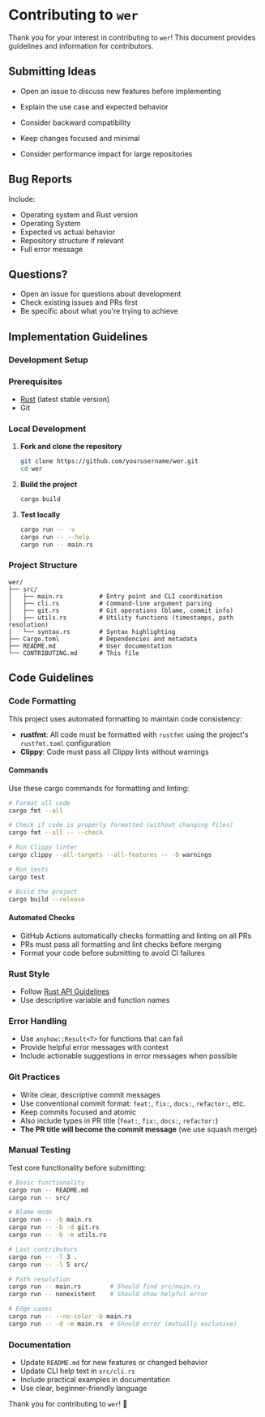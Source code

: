 # Contributing to `wer`

Thank you for your interest in contributing to `wer`! This document provides guidelines and information for contributors.

## Submitting Ideas

- Open an issue to discuss new features before implementing
- Explain the use case and expected behavior
- Consider backward compatibility

- Keep changes focused and minimal
- Consider performance impact for large repositories

## Bug Reports

Include:

- Operating system and Rust version
- Operating System
- Expected vs actual behavior
- Repository structure if relevant
- Full error message

## Questions?

- Open an issue for questions about development
- Check existing issues and PRs first
- Be specific about what you're trying to achieve

## Implementation Guidelines

### Development Setup

### Prerequisites

- [Rust](https://rustup.rs/) (latest stable version)
- Git

### Local Development

1. **Fork and clone the repository**

   ```bash
   git clone https://github.com/yourusername/wer.git
   cd wer
   ```

2. **Build the project**

   ```bash
   cargo build
   ```

3. **Test locally**

   ```bash
   cargo run -- -v
   cargo run -- --help
   cargo run -- main.rs
   ```

### Project Structure

```
wer/
├── src/
│   ├── main.rs          # Entry point and CLI coordination
│   ├── cli.rs           # Command-line argument parsing
│   ├── git.rs           # Git operations (blame, commit info)
│   ├── utils.rs         # Utility functions (timestamps, path resolution)
│   └── syntax.rs        # Syntax highlighting
├── Cargo.toml           # Dependencies and metadata
├── README.md            # User documentation
└── CONTRIBUTING.md      # This file
```

## Code Guidelines

### Code Formatting

This project uses automated formatting to maintain code consistency:

- **rustfmt**: All code must be formatted with `rustfmt` using the project's `rustfmt.toml` configuration
- **Clippy**: Code must pass all Clippy lints without warnings

#### Commands

Use these cargo commands for formatting and linting:

```bash
# Format all code
cargo fmt --all

# Check if code is properly formatted (without changing files)
cargo fmt --all -- --check

# Run Clippy linter
cargo clippy --all-targets --all-features -- -D warnings

# Run tests
cargo test

# Build the project
cargo build --release
```

#### Automated Checks

- GitHub Actions automatically checks formatting and linting on all PRs
- PRs must pass all formatting and lint checks before merging
- Format your code before submitting to avoid CI failures

### Rust Style

- Follow [Rust API Guidelines](https://rust-lang.github.io/api-guidelines/)
- Use descriptive variable and function names

### Error Handling

- Use `anyhow::Result<T>` for functions that can fail
- Provide helpful error messages with context
- Include actionable suggestions in error messages when possible

### Git Practices

- Write clear, descriptive commit messages
- Use conventional commit format: `feat:`, `fix:`, `docs:`, `refactor:`, etc.
- Keep commits focused and atomic
- Also include types in PR title (`feat:`, `fix:`, `docs:`, `refactor:`)
- **The PR title will become the commit message** (we use squash merge)

### Manual Testing

Test core functionality before submitting:

```bash
# Basic functionality
cargo run -- README.md
cargo run -- src/

# Blame mode
cargo run -- -b main.rs
cargo run -- -b -d git.rs
cargo run -- -b -m utils.rs

# Last contributors
cargo run -- -l 3 .
cargo run -- -l 5 src/

# Path resolution
cargo run -- main.rs        # Should find src/main.rs
cargo run -- nonexistent    # Should show helpful error

# Edge cases
cargo run -- --no-color -b main.rs
cargo run -- -d -m main.rs  # Should error (mutually exclusive)
```

### Documentation

- Update `README.md` for new features or changed behavior
- Update CLI help text in `src/cli.rs`
- Include practical examples in documentation
- Use clear, beginner-friendly language

Thank you for contributing to `wer`! 🎉
